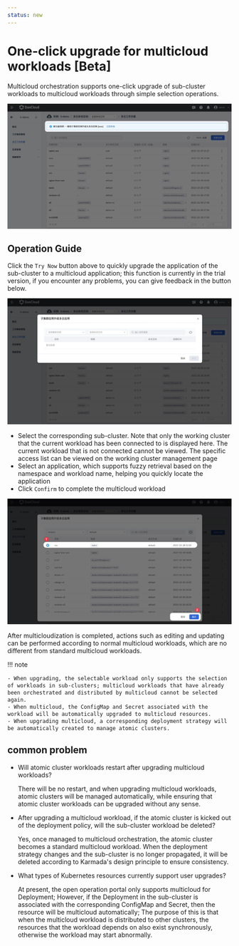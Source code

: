 ```yaml
---
status: new
---
```


# One-click upgrade for multicloud workloads [Beta]

Multicloud orchestration supports one-click upgrade of sub-cluster workloads to multicloud workloads through simple selection operations.

![image](../images/promote01.jpg)

## Operation Guide

Click the `Try Now` button above to quickly upgrade the application of the sub-cluster to a multicloud application; this function is currently in the trial version, if you encounter any problems, you can give feedback in the button below.

![image](../images/promote02.jpg)

- Select the corresponding sub-cluster. Note that only the working cluster that the current workload has been connected to is displayed here. The current workload that is not connected cannot be viewed. The specific access list can be viewed on the working cluster management page
- Select an application, which supports fuzzy retrieval based on the namespace and workload name, helping you quickly locate the application
- Click `Confirm` to complete the multicloud workload

![image](../images/promote03.jpg)

After multicloudization is completed, actions such as editing and updating can be performed according to normal multicloud workloads, which are no different from standard multicloud workloads.

!!! note

    - When upgrading, the selectable workload only supports the selection of workloads in sub-clusters; multicloud workloads that have already been orchestrated and distributed by multicloud cannot be selected again.
    - When multicloud, the ConfigMap and Secret associated with the workload will be automatically upgraded to multicloud resources.
    - When upgrading multicloud, a corresponding deployment strategy will be automatically created to manage atomic clusters.

## common problem

- Will atomic cluster workloads restart after upgrading multicloud workloads?

    There will be no restart, and when upgrading multicloud workloads, atomic clusters will be managed automatically, while ensuring that atomic cluster workloads can be upgraded without any sense.

- After upgrading a multicloud workload, if the atomic cluster is kicked out of the deployment policy, will the sub-cluster workload be deleted?

    Yes, once managed to multicloud orchestration, the atomic cluster becomes a standard multicloud workload. When the deployment strategy changes and the sub-cluster is no longer propagated, it will be deleted according to Karmada's design principle to ensure consistency.

- What types of Kubernetes resources currently support user upgrades?

    At present, the open operation portal only supports multicloud for Deployment;
    However, if the Deployment in the sub-cluster is associated with the corresponding ConfigMap and Secret, then the resource will be multicloud automatically;
    The purpose of this is that when the multicloud workload is distributed to other clusters, the resources that the workload depends on also exist synchronously, otherwise the workload may start abnormally.